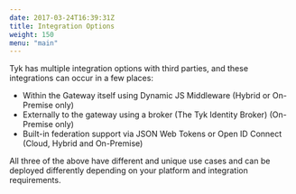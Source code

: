 ```yaml
---
date: 2017-03-24T16:39:31Z
title: Integration Options
weight: 150
menu: "main"
---
```


Tyk has multiple integration options with third parties, and these integrations can occur in a few places:

* Within the Gateway itself using Dynamic JS Middleware (Hybrid or On-Premise only)
* Externally to the gateway using a broker (The Tyk Identity Broker) (On-Premise only)
* Built-in federation support via JSON Web Tokens or Open ID Connect (Cloud, Hybrid and On-Premise)

All three of the above have different and unique use cases and can be deployed differently depending on your platform and integration requirements.

